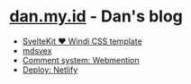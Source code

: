 # [dan.my.id](https://dan.my.id) - Dan's blog

- [SvelteKit ❤️ Windi CSS template](https://github.com/dansvel/sveltekit-windi)
- [mdsvex](https://mdsvex.com/)
- [Comment system: Webmention](https://dan.my.id/catatan/6-komentar-blog-statis-dengan-webmention)
- [Deploy: Netlify](https://app.netlify.com/teams/dansvel)
